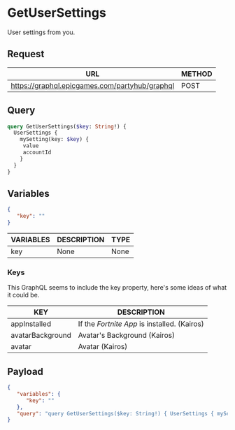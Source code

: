 # GetUserSettings

User settings from you.

## Request
| URL | METHOD |
| - | - |
| https://graphql.epicgames.com/partyhub/graphql | POST |

## Query
```graphql
query GetUserSettings($key: String!) {
  UserSettings {
    mySetting(key: $key) {
     value
     accountId
    }
  }
}
```

## Variables
```json
{
   "key": ""
}
```
| VARIABLES | DESCRIPTION | TYPE |
| - | - | - |
| key | None | None |

### Keys
This GraphQL seems to include the key property, here's some ideas of what it could be.

| KEY | DESCRIPTION |
| - | - |
| appInstalled | If the *Fortnite App* is installed. (Kairos) |
| avatarBackground | Avatar's Background (Kairos) |
| avatar | Avatar (Kairos) |

## Payload
```json
{
   "variables": {
      "key": ""
   },
   "query": "query GetUserSettings($key: String!) { UserSettings { mySetting(key: $key) { accountId value } } }"
}
```